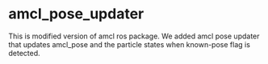 # amcl_pose_updater
This is modified version of amcl ros package. We added amcl pose updater that updates amcl_pose and the particle states when known-pose flag is detected.
